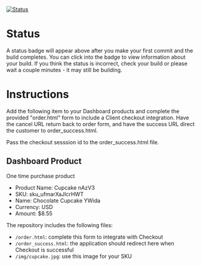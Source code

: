 [![Status](https://img.shields.io/badge/status-NO%20COMMIT-blue.svg)](https://github.com/raysaavedra-work/bakery_scaffold_fesMQVNkT0ZnuwAo)

# Status

A status badge will appear above after you make your first commit and the build completes. You can click into the badge to view information about your build. If you think the status is incorrect, check your build or please wait a couple minutes - it may still be building.

# Instructions

Add the following item to your Dashboard products and complete the provided "order.html" form to include a Client checkout integration. Have the cancel URL return back to order form, and have the success URL direct the customer to order_success.html.

Pass the checkout sesssion id to the order_success.html file.

## Dashboard Product
One time purchase product
* Product Name: Cupcake nAzV3
* SKU: sku_ufmarXaJlcrHWT
* Name: Chocolate Cupcake YWida
* Currency: USD
* Amount: $8.55

The repository includes the following files:
* `/order.html`: complete this form to integrate with Checkout
* `/order_success.html`: the application should redirect here when Checkout is successful
* `/img/cupcake.jpg`: use this image for your SKU
